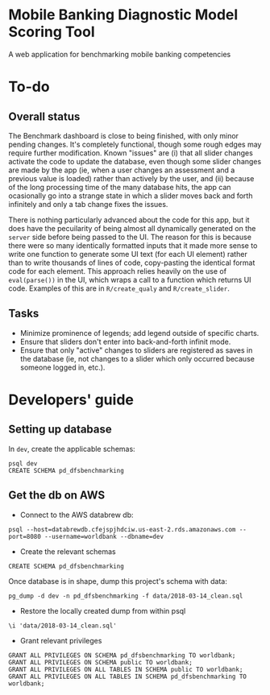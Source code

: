 # Mobile Banking Diagnostic Model Scoring Tool

A web application for benchmarking mobile banking competencies

# To-do

## Overall status

The Benchmark dashboard is close to being finished, with only minor pending changes. It's completely functional, though some rough edges may require further modification. Known "issues" are (i) that all slider changes activate the code to update the database, even though some slider changes are made by the app (ie, when a user changes an assessment and a previous value is loaded) rather than actively by the user, and (ii) because of the long processing time of the many database hits, the app can ocasionally go into a strange state in which a slider moves back and forth infinitely and only a tab change fixes the issues.

There is nothing particularly advanced about the code for this app, but it does have the pecuilarity of being almost all dynamically generated on the `server` side before being passed to the UI. The reason for this is because there were so many identically formatted inputs that it made more sense to write one function to generate some UI text (for each UI element) rather than to write thousands of lines of code, copy-pasting the identical format code for each element. This approach relies heavily on the use of `eval(parse())` in the UI, which wraps a call to a function which returns UI code. Examples of this are in `R/create_qualy` and `R/create_slider`.

## Tasks

- Minimize prominence of legends; add legend outside of specific charts.
- Ensure that sliders don't enter into back-and-forth infinit mode. 
- Ensure that only "active" changes to sliders are registered as saves in the database (ie, not changes to a slider which only occurred because someone logged in, etc.).


# Developers' guide

## Setting up database

In `dev`, create the applicable schemas:

```
psql dev
CREATE SCHEMA pd_dfsbenchmarking
```

## Get the db on AWS

- Connect to the AWS databrew db:

```
psql --host=databrewdb.cfejspjhdciw.us-east-2.rds.amazonaws.com --port=8080 --username=worldbank --dbname=dev 
```

- Create the relevant schemas

```
CREATE SCHEMA pd_dfsbenchmarking
```

Once database is in shape, dump this project's schema with data:

```
pg_dump -d dev -n pd_dfsbenchmarking -f data/2018-03-14_clean.sql
```

- Restore the locally created dump from within psql
``` 
\i 'data/2018-03-14_clean.sql'
```

- Grant relevant privileges
```
GRANT ALL PRIVILEGES ON SCHEMA pd_dfsbenchmarking TO worldbank;
GRANT ALL PRIVILEGES ON SCHEMA public TO worldbank;
GRANT ALL PRIVILEGES ON ALL TABLES IN SCHEMA public TO worldbank;
GRANT ALL PRIVILEGES ON ALL TABLES IN SCHEMA pd_dfsbenchmarking TO worldbank;
```
